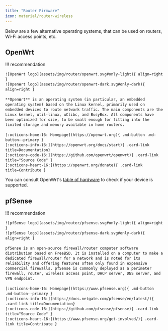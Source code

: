 ```yaml
---
title: "Router Firmware"
icon: material/router-wireless
---
```

Below are a few alternative operating systems, that can be used on routers, Wi-Fi access points, etc.

## OpenWrt

!!! recommendation

    ![OpenWrt logo](assets/img/router/openwrt.svg#only-light){ align=right }
    ![OpenWrt logo](assets/img/router/openwrt-dark.svg#only-dark){ align=right }

    **OpenWrt** is an operating system (in particular, an embedded operating system) based on the Linux kernel, primarily used on embedded devices to route network traffic. The main components are the Linux kernel, util-linux, uClibc, and BusyBox. All components have been optimized for size, to be small enough for fitting into the limited storage and memory available in home routers.

    [:octicons-home-16: Homepage](https://openwrt.org){ .md-button .md-button--primary }
    [:octicons-info-16:](https://openwrt.org/docs/start){ .card-link title=Documentation}
    [:octicons-code-16:](https://github.com/openwrt/openwrt){ .card-link title="Source Code" }
    [:octicons-heart-16:](https://openwrt.org/donate){ .card-link title=Contribute }

You can consult OpenWrt's [table of hardware](https://openwrt.org/toh/start) to check if your device is supported.

## pfSense

!!! recommendation

    ![pfSense logo](assets/img/router/pfsense.svg#only-light){ align=right }
    ![pfSense logo](assets/img/router/pfsense-dark.svg#only-dark){ align=right }

    pfSense is an open-source firewall/router computer software distribution based on FreeBSD. It is installed on a computer to make a dedicated firewall/router for a network and is noted for its reliability and offering features often only found in expensive commercial firewalls. pfSense is commonly deployed as a perimeter firewall, router, wireless access point, DHCP server, DNS server, and VPN endpoint.

    [:octicons-home-16: Homepage](https://www.pfsense.org){ .md-button .md-button--primary }
    [:octicons-info-16:](https://docs.netgate.com/pfsense/en/latest/){ .card-link title=Documentation}
    [:octicons-code-16:](https://github.com/pfsense/pfsense){ .card-link title="Source Code" }
    [:octicons-heart-16:](https://www.pfsense.org/get-involved/){ .card-link title=Contribute }
